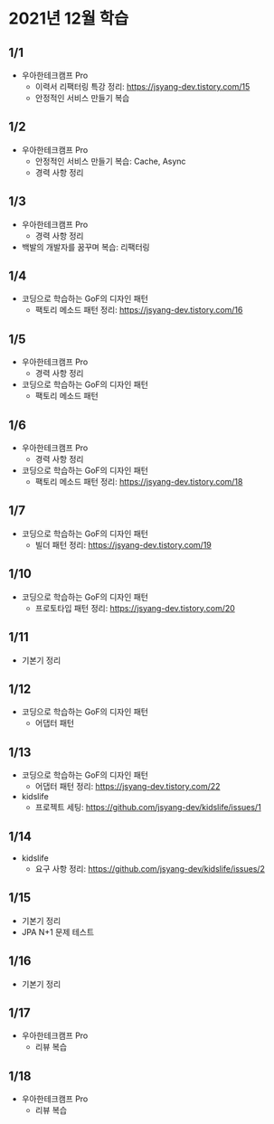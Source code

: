 # 2021년 12월 학습

## 1/1

- 우아한테크캠프 Pro
  - 이력서 리팩터링 특강 정리: <https://jsyang-dev.tistory.com/15>
  - 안정적인 서비스 만들기 복습

## 1/2

- 우아한테크캠프 Pro
  - 안정적인 서비스 만들기 복습: Cache, Async
  - 경력 사항 정리

## 1/3

- 우아한테크캠프 Pro
  - 경력 사항 정리
- 백발의 개발자를 꿈꾸며 복습: 리팩터링

## 1/4

- 코딩으로 학습하는 GoF의 디자인 패턴
  - 팩토리 메소드 패턴 정리: <https://jsyang-dev.tistory.com/16>

## 1/5

- 우아한테크캠프 Pro
  - 경력 사항 정리
- 코딩으로 학습하는 GoF의 디자인 패턴
  - 팩토리 메소드 패턴

## 1/6

- 우아한테크캠프 Pro
  - 경력 사항 정리
- 코딩으로 학습하는 GoF의 디자인 패턴
  - 팩토리 메소드 패턴 정리: <https://jsyang-dev.tistory.com/18>

## 1/7

- 코딩으로 학습하는 GoF의 디자인 패턴
  - 빌더 패턴 정리: <https://jsyang-dev.tistory.com/19>

## 1/10

- 코딩으로 학습하는 GoF의 디자인 패턴
  - 프로토타입 패턴 정리: <https://jsyang-dev.tistory.com/20>

## 1/11

- 기본기 정리

## 1/12

- 코딩으로 학습하는 GoF의 디자인 패턴
  - 어댑터 패턴

## 1/13

- 코딩으로 학습하는 GoF의 디자인 패턴
  - 어댑터 패턴 정리: <https://jsyang-dev.tistory.com/22>
- kidslife
  - 프로젝트 세팅: <https://github.com/jsyang-dev/kidslife/issues/1>

## 1/14

- kidslife
  - 요구 사항 정리: <https://github.com/jsyang-dev/kidslife/issues/2>

## 1/15

- 기본기 정리
- JPA N+1 문제 테스트

## 1/16

- 기본기 정리

## 1/17

- 우아한테크캠프 Pro
  - 리뷰 복습

## 1/18

- 우아한테크캠프 Pro
  - 리뷰 복습

